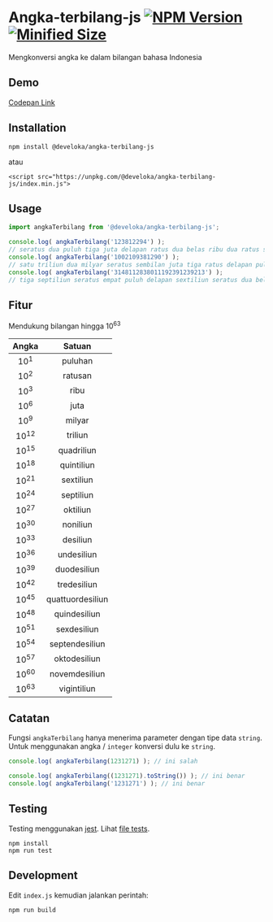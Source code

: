 # Angka-terbilang-js [![NPM Version](https://img.shields.io/npm/v/@develoka/angka-terbilang-js.svg)](https://www.npmjs.com/package/@develoka/angka-terbilang-js) [![Minified Size](https://img.shields.io/bundlephobia/min/@develoka/angka-terbilang-js.svg)](https://www.npmjs.com/package/@develoka/angka-terbilang-js)
Mengkonversi angka ke dalam bilangan bahasa Indonesia

## Demo

[Codepan Link](http://code.develoka.com/gist/e41efb58b4b7fae2bfdfd0a1b0219ed7?default-pans=html,js,output)

## Installation

```
npm install @develoka/angka-terbilang-js
```

atau

```
<script src="https://unpkg.com/@develoka/angka-terbilang-js/index.min.js">
```

## Usage

```js
import angkaTerbilang from '@develoka/angka-terbilang-js';

console.log( angkaTerbilang('123812294') );
// seratus dua puluh tiga juta delapan ratus dua belas ribu dua ratus sembilan puluh empat
console.log( angkaTerbilang('1002109381290') );
// satu triliun dua milyar seratus sembilan juta tiga ratus delapan puluh satu ribu dua ratus sembilan puluh
console.log( angkaTerbilang('3148112838011192391239213') );
// tiga septiliun seratus empat puluh delapan sextiliun seratus dua belas quintiliun delapan ratus tiga puluh delapan quadriliun sebelas triliun seratus sembilan puluh dua milyar tiga ratus sembilan puluh satu juta dua ratus tiga puluh sembilan ribu dua ratus tiga belas
```

## Fitur

Mendukung bilangan hingga 10<sup>63</sup>

| Angka           | Satuan           |
|:---------------:|:----------------:|
| 10<sup>1</sup>  | puluhan          |
| 10<sup>2</sup>  | ratusan          |
| 10<sup>3</sup>  | ribu             |
| 10<sup>6</sup>  | juta             |
| 10<sup>9</sup>  | milyar           |
| 10<sup>12</sup> | triliun          |
| 10<sup>15</sup> | quadriliun       |
| 10<sup>18</sup> | quintiliun       |
| 10<sup>21</sup> | sextiliun        |
| 10<sup>24</sup> | septiliun        |
| 10<sup>27</sup> | oktiliun         |
| 10<sup>30</sup> | noniliun         |
| 10<sup>33</sup> | desiliun         |
| 10<sup>36</sup> | undesiliun       |
| 10<sup>39</sup> | duodesiliun      |
| 10<sup>42</sup> | tredesiliun      |
| 10<sup>45</sup> | quattuordesiliun |
| 10<sup>48</sup> | quindesiliun     |
| 10<sup>51</sup> | sexdesiliun      |
| 10<sup>54</sup> | septendesiliun   |
| 10<sup>57</sup> | oktodesiliun     |
| 10<sup>60</sup> | novemdesiliun    |
| 10<sup>63</sup> | vigintiliun      |

## Catatan

Fungsi `angkaTerbilang` hanya menerima parameter dengan tipe data `string`. Untuk menggunakan angka / `integer` konversi dulu ke `string`.

```js
console.log( angkaTerbilang(1231271) ); // ini salah

console.log( angkaTerbilang((1231271).toString()) ); // ini benar
console.log( angkaTerbilang('1231271') ); // ini benar
```

## Testing

Testing menggunakan [jest](https://jestjs.io/). Lihat [file tests](https://github.com/develoka/angka-terbilang-js/blob/master/test/index.test.js).

```
npm install
npm run test
```

## Development

Edit `index.js` kemudian jalankan perintah:

```
npm run build
```
